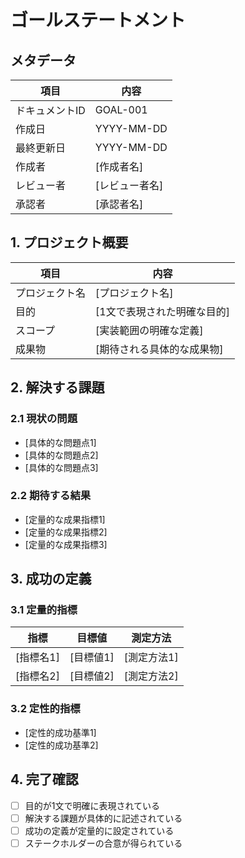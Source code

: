 # ゴールステートメント

## メタデータ
| 項目 | 内容 |
|------|------|
| ドキュメントID | GOAL-001 |
| 作成日 | YYYY-MM-DD |
| 最終更新日 | YYYY-MM-DD |
| 作成者 | [作成者名] |
| レビュー者 | [レビュー者名] |
| 承認者 | [承認者名] |

## 1. プロジェクト概要
| 項目 | 内容 |
|------|------|
| プロジェクト名 | [プロジェクト名] |
| 目的 | [1文で表現された明確な目的] |
| スコープ | [実装範囲の明確な定義] |
| 成果物 | [期待される具体的な成果物] |

## 2. 解決する課題
### 2.1 現状の問題
- [具体的な問題点1]
- [具体的な問題点2]
- [具体的な問題点3]

### 2.2 期待する結果
- [定量的な成果指標1]
- [定量的な成果指標2]
- [定量的な成果指標3]

## 3. 成功の定義
### 3.1 定量的指標
| 指標 | 目標値 | 測定方法 |
|------|--------|----------|
| [指標名1] | [目標値1] | [測定方法1] |
| [指標名2] | [目標値2] | [測定方法2] |

### 3.2 定性的指標
- [定性的成功基準1]
- [定性的成功基準2]

## 4. 完了確認
- [ ] 目的が1文で明確に表現されている
- [ ] 解決する課題が具体的に記述されている
- [ ] 成功の定義が定量的に設定されている
- [ ] ステークホルダーの合意が得られている
